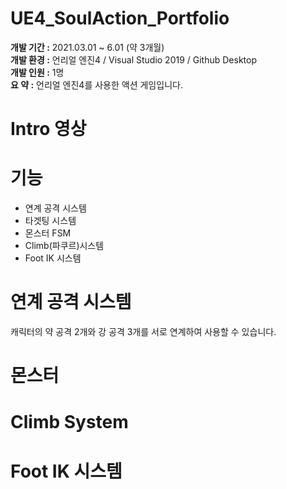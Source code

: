 # UE4_SoulAction_Portfolio
**개발 기간 :** 2021.03.01 ~ 6.01 (약 3개월)  
**개발 환경 :** 언리얼 엔진4 / Visual Studio 2019 / Github Desktop  
**개발 인원 :** 1명  
**요 약 :** 언리얼 엔진4를 사용한 액션 게임입니다.  
  
# Intro 영상  
  
# 기능
* 연계 공격 시스템
* 타겟팅 시스템
* 몬스터 FSM
* Climb(파쿠르)시스템
* Foot IK 시스템

# 연계 공격 시스템


캐릭터의 약 공격 2개와 강 공격 3개를 서로 연계하여 사용할 수 있습니다.

# 몬스터
# Climb System
# Foot IK 시스템
